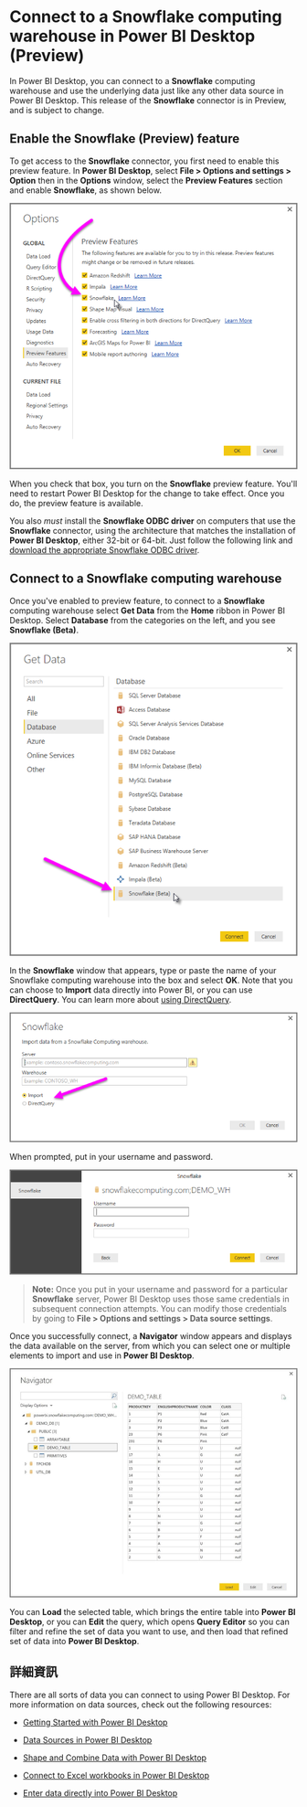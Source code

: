 <properties
   pageTitle="Connect to a Snowflake computing warehouse in Power BI Desktop (Preview)"
   description="Easily connect to and use a Snowflake computing warehouse in Power BI Desktop"
   services="powerbi"
   documentationCenter=""
   authors="davidiseminger"
   manager="mblythe"
   backup=""
   editor=""
   tags=""
   qualityFocus="no"
   qualityDate=""/>

<tags
   ms.service="powerbi"
   ms.devlang="NA"
   ms.topic="article"
   ms.tgt_pltfrm="NA"
   ms.workload="powerbi"
   ms.date="09/30/2016"
   ms.author="davidi"/>

# Connect to a Snowflake computing warehouse in Power BI Desktop (Preview)

In Power BI Desktop, you can connect to a <bpt id="p1">**</bpt>Snowflake<ept id="p1">**</ept> computing warehouse and use the underlying data just like any other data source in Power BI Desktop. This release of the <bpt id="p1">**</bpt>Snowflake<ept id="p1">**</ept> connector is in Preview, and is subject to change.

## Enable the Snowflake (Preview) feature

To get access to the <bpt id="p1">**</bpt>Snowflake<ept id="p1">**</ept> connector, you first need to enable this preview feature. In <bpt id="p1">**</bpt>Power BI Desktop<ept id="p1">**</ept>, select <bpt id="p2">**</bpt>File &gt; Options and settings &gt; Option<ept id="p2">**</ept> then in the <bpt id="p3">**</bpt>Options<ept id="p3">**</ept> window, select the <bpt id="p4">**</bpt>Preview Features<ept id="p4">**</ept> section and enable <bpt id="p5">**</bpt>Snowflake<ept id="p5">**</ept>, as shown below.

![](media/powerbi-desktop-connect-snowflake/connect_snowflake_1.png)

When you check that box, you turn on the <bpt id="p1">**</bpt>Snowflake<ept id="p1">**</ept> preview feature. You'll need to restart Power BI Desktop for the change to take effect. Once you do, the preview feature is available.

You also <bpt id="p1">*</bpt>must<ept id="p1">*</ept> install the <bpt id="p2">**</bpt>Snowflake ODBC driver<ept id="p2">**</ept> on computers that use the <bpt id="p3">**</bpt>Snowflake<ept id="p3">**</ept> connector, using the architecture that matches the installation of <bpt id="p4">**</bpt>Power BI Desktop<ept id="p4">**</ept>, either 32-bit or 64-bit. Just follow the following link and <bpt id="p1">[</bpt>download the appropriate Snowflake ODBC driver<ept id="p1">](http://go.microsoft.com/fwlink/?LinkID=823762)</ept>.

## Connect to a Snowflake computing warehouse

Once you've enabled to preview feature, to connect to a <bpt id="p1">**</bpt>Snowflake<ept id="p1">**</ept> computing warehouse select <bpt id="p2">**</bpt>Get Data<ept id="p2">**</ept> from the <bpt id="p3">**</bpt>Home<ept id="p3">**</ept> ribbon in Power BI Desktop. Select <bpt id="p1">**</bpt>Database<ept id="p1">**</ept> from the categories on the left, and you see <bpt id="p2">**</bpt>Snowflake (Beta)<ept id="p2">**</ept>.

![](media/powerbi-desktop-connect-snowflake/connect_snowflake_2.png)

In the <bpt id="p1">**</bpt>Snowflake<ept id="p1">**</ept> window that appears, type or paste the name of your Snowflake computing warehouse into the box and select <bpt id="p2">**</bpt>OK<ept id="p2">**</ept>. Note that you can choose to <bpt id="p1">**</bpt>Import<ept id="p1">**</ept> data directly into Power BI, or you can use <bpt id="p2">**</bpt>DirectQuery<ept id="p2">**</ept>. You can learn more about <bpt id="p1">[</bpt>using DirectQuery<ept id="p1">](powerbi-desktop-use-directquery.md)</ept>.

![](media/powerbi-desktop-connect-snowflake/connect_snowflake_3.png)

When prompted, put in your username and password.

![](media/powerbi-desktop-connect-snowflake/connect_snowflake_4.png)

><bpt id="p1">**</bpt>Note:<ept id="p1">**</ept> Once you put in your username and password for a particular <bpt id="p2">**</bpt>Snowflake<ept id="p2">**</ept> server, Power BI Desktop uses those same credentials in subsequent connection attempts. You can modify those credentials by going to <bpt id="p1">**</bpt>File &gt; Options and settings &gt; Data source settings<ept id="p1">**</ept>.

Once you successfully connect, a <bpt id="p1">**</bpt>Navigator<ept id="p1">**</ept> window appears and displays the data available on the server, from which you can select one or multiple elements to import and use in <bpt id="p2">**</bpt>Power BI Desktop<ept id="p2">**</ept>.

![](media/powerbi-desktop-connect-snowflake/connect_snowflake_5.png)

You can <bpt id="p1">**</bpt>Load<ept id="p1">**</ept> the selected table, which brings the entire table into <bpt id="p2">**</bpt>Power BI Desktop<ept id="p2">**</ept>, or you can <bpt id="p3">**</bpt>Edit<ept id="p3">**</ept> the query, which opens <bpt id="p4">**</bpt>Query Editor<ept id="p4">**</ept> so you can filter and refine the set of data you want to use, and then load that refined set of data into <bpt id="p5">**</bpt>Power BI Desktop<ept id="p5">**</ept>.

## 詳細資訊

﻿There are all sorts of data you can connect to using Power BI Desktop. For more information on data sources, check out the following resources:

-   [Getting Started with Power BI Desktop](powerbi-desktop-getting-started.md)

-   [Data Sources in Power BI Desktop](powerbi-desktop-data-sources.md)

-   [Shape and Combine Data with Power BI Desktop](powerbi-desktop-shape-and-combine-data.md)

-   [Connect to Excel workbooks in Power BI Desktop](powerbi-desktop-connect-excel.md)   

-   [Enter data directly into Power BI Desktop](powerbi-desktop-enter-data-directly-into-desktop.md)   
